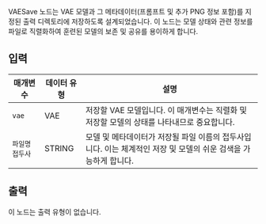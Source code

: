 
VAESave 노드는 VAE 모델과 그 메타데이터(프롬프트 및 추가 PNG 정보 포함)를 지정된 출력 디렉토리에 저장하도록 설계되었습니다. 이 노드는 모델 상태와 관련 정보를 파일로 직렬화하여 훈련된 모델의 보존 및 공유를 용이하게 합니다.

## 입력

| 매개변수          | 데이터 유형 | 설명                                                                                                            |
| ----------------- | ----------- | --------------------------------------------------------------------------------------------------------------- |
| `vae`             | VAE         | 저장할 VAE 모델입니다. 이 매개변수는 직렬화 및 저장할 모델의 상태를 나타내므로 중요합니다.                      |
| `파일명 접두사` | STRING      | 모델 및 메타데이터가 저장될 파일 이름의 접두사입니다. 이는 체계적인 저장 및 모델의 쉬운 검색을 가능하게 합니다. |

## 출력

이 노드는 출력 유형이 없습니다.
